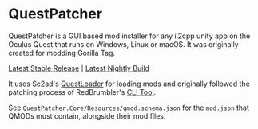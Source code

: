 # QuestPatcher

QuestPatcher is a GUI based mod installer for any il2cpp unity app on the Oculus Quest that runs on Windows, Linux or macOS.
It was originally created for modding Gorilla Tag.

[Latest Stable Release](https://github.com/MetaQMG/QuestPatcherv3/releases/latest) | [Latest Nightly Build](https://nightly.link/MetaQMG/QuestPatcherv3/workflows/standalone/main)

It uses Sc2ad's [QuestLoader](https://github.com/sc2ad/QuestLoader/) for loading mods and originally followed the patching process of RedBrumbler's [CLI Tool](https://github.com/RedBrumbler/QuestAppPatcher).

See `QuestPatcher.Core/Resources/qmod.schema.json` for the `mod.json` that QMODs must contain, alongside their mod files.
